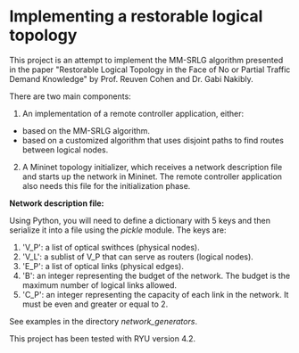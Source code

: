 # Implementing a restorable logical topology

This project is an attempt to implement the MM-SRLG algorithm presented in the paper "Restorable Logical Topology in the Face of No or Partial Traffic Demand Knowledge" by Prof. Reuven Cohen and Dr. Gabi Nakibly.

There are two main components:

1. An implementation of a remote controller application, either:
 * based on the MM-SRLG algorithm.
 * based on a customized algorithm that uses disjoint paths to find routes between logical nodes.
2. A Mininet topology initializer, which receives a network description file and starts up the network in Mininet. The remote controller application also needs this file for the initialization phase.

**Network description file:**

Using Python, you will need to define a dictionary with 5 keys and then serialize it into a file using the *pickle* module. The keys are:

1. 'V_P': a list of optical swithces (physical nodes).
2. 'V_L': a sublist of V_P that can serve as routers (logical nodes).
3. 'E_P': a list of optical links (physical edges).
4. 'B': an integer representing the budget of the network. The budget is the maximum number of logical links allowed.
5. 'C_P': an integer representing the capacity of each link in the network. It must be even and greater or equal to 2.

See examples in the directory *network_generators*.



This project has been tested with RYU version 4.2.
